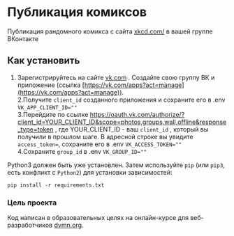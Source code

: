 # Публикация комиксов
Публикация рандомного комикса с сайта [xkcd.com/](https://xkcd.com/) в вашей группе ВКонтакте

## Как установить
1. Зарегистрируйтесь на сайте [vk.com](https://vk.com/feed) . Создайте свою группу ВК и приложение 
(ссылка [https://vk.com/apps?act=manage](https://vk.com/apps?act=manage)). \
2.Получите ```client_id``` созданного приложения и сохраните его в .env ```VK_APP_CLIENT_ID=""``` \
3.Перейдите по ссылке 
https://oauth.vk.com/authorize/?client_id=YOUR_CLIENT_ID&scope=photos,groups,wall,offline&response_type=token
, где YOUR_CLIENT_ID - ваш ```client_id``` , который вы получили в прошлом шаге. В адресной строке вы увидите 
```access_token=```, сохраните его в .env ```VK_ACCESS_TOKEN=""``` \
4.Сохраните ```group_id``` в .env ```VK_GROUP_ID=""```

Python3 должен быть уже установлен. Затем используйте ```pip``` (или ```pip3```, есть конфликт с ```Python2```) для установки зависимостей:

```pip install -r requirements.txt```
### Цель проекта
Код написан в образовательных целях на онлайн-курсе для веб-разработчиков [dvmn.org](https://dvmn.org/).